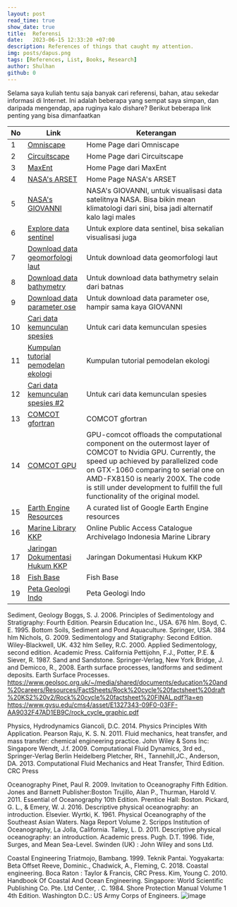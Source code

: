 ```yaml
---
layout: post
read_time: true
show_date: true
title:  Referensi
date:   2023-06-15 12:33:20 +07:00
description: References of things that caught my attention.
img: posts/dapus.png 
tags: [References, List, Books, Research]
author: Shulhan
github: 0
---
```

Selama saya kuliah tentu saja banyak cari referensi, bahan, atau sekedar informasi di Internet. 
Ini adalah beberapa yang sempat saya simpan, dan daripada mengendap, apa ruginya kalo dishare?
Berikut beberapa link penting yang bisa dimanfaatkan

| No | Link                                                                 | Keterangan                                                       |
|----|----------------------------------------------------------------------|------------------------------------------------------------------|
| 1  | [Omniscape](https://docs.circuitscape.org/Omniscape.jl/stable/)     | Home Page dari Omniscape                                         |
| 2  | [Circuitscape](https://circuitscape.org/)                   | Home Page dari Circuitscape                                      |
| 3  | [MaxEnt](https://biodiversityinformatics.amnh.org/open_source/maxent/)    | Home Page dari MaxEnt                                            |
| 4  | [NASA's ARSET](https://appliedsciences.nasa.gov/what-we-do/capacity-building/arset) | Home Page NASA's ARSET                                           |
| 5  | [NASA's GIOVANNI](https://giovanni.gsfc.nasa.gov/giovanni/)                        | NASA's GIOVANNI, untuk visualisasi data satelitnya NASA. Bisa bikin mean klimatologi dari sini, bisa jadi alternatif kalo lagi males |
| 6   | [Explore data sentinel](https://apps.sentinel-hub.com/eo-browser/)                                      | Untuk explore data sentinel, bisa sekalian visualisasi juga |
| 7   | [Download data geomorfologi laut](https://bluehabitats.org/)                                            | Untuk download data geomorfologi laut         |
| 8   | [Download data bathymetry](https://download.gebco.net/)                                                 | Untuk download data bathymetry selain dari batnas   |
| 9   | [Download data parameter ose](https://data.marine.copernicus.eu/viewer/expert?)        | Untuk download data parameter ose, hampir sama kaya GIOVANNI       |
| 10  | [Cari data kemunculan spesies](https://mapper.obis.org/)                                                | Untuk cari data kemunculan spesies   |
| 11  | [Kumpulan tutorial pemodelan ekologi](https://sites.google.com/site/thebantalab/tutorials?pli=1)         | Kumpulan tutorial pemodelan ekologi   |
| 12  | [Cari data kemunculan spesies #2](https://www.gbif.org/occurrence/map)                                  | Untuk cari data kemunculan spesies       |
| 13   | [COMCOT gfortran](https://github.com/AndybnACT/comcot-gfortran)                                                    | COMCOT gfortran                      |
| 14   | [COMCOT GPU](https://github.com/AndybnACT/GPU-comcot)                                                               | GPU-comcot offloads the computational component on the outermost layer of COMCOT to Nvidia GPU. Currently, the speed up achieved by parallelized code on GTX-1060 comparing to serial one on AMD-FX8150 is nearly 200X. The code is still under development to fulfill the full functionality of the original model. |
| 15   | [Earth Engine Resources](https://github.com/giswqs/Awesome-GEE)     | A curated list of Google Earth Engine resources |
| 16   | [Marine Library KKP](https://archivelago.kkp.go.id/)     | Online Public Access Catalogue Archivelago Indonesia Marine Library |
| 17   | [Jaringan Dokumentasi Hukum KKP](https://jdih.kkp.go.id/)                                                            | Jaringan Dokumentasi Hukum KKP        |
| 18   | [Fish Base](https://www.fishbase.de/)                                                                               | Fish Base                            |
| 19   | [Peta Geologi Indo](https://geoportal.esdm.go.id/geologi/)                                                          | Peta Geologi Indo                     |

Sediment, Geology
Boggs, S. J. 2006. Principles of Sedimentology and Stratigraphy: Fourth Edition. Pearsin Education Inc., USA. 676 hlm. 
Boyd, C. E. 1995. Bottom Soils, Sediment and Pond Aquaculture. Springer, USA. 384 hlm
Nichols, G. 2009. Sedimentology and Statigraphy: Second Edition. Wiley-Blackwell, UK. 432 hlm
Selley, R.C. 2000. Applied Sedimentology, second edition. Academic Press. California
Pettijohn, F.J., Potter, P.E. & Siever, R. 1987. Sand and Sandstone. Springer-Verlag, New York
Bridge, J. and Demicco, R., 2008. Earth surface processes, landforms and sediment deposits. Earth Surface Processes.
https://www.geolsoc.org.uk/~/media/shared/documents/education%20and%20careers/Resources/FactSheets/Rock%20cycle%20factsheet%20draft%20KS2%20v2/Rock%20cycle%20factsheet%20FINAL.pdf?la=en
https://www.gvsu.edu/cms4/asset/E1327343-09F0-03FF-AA9032F47AD1EB9C/rock_cycle_graphic.pdf




Physics, Hydrodynamics
Giancoli, D.C. 2014. Physics Principles With Application. Pearson 
Raju, K. S. N. 2011. Fluid mechanics, heat transfer, and mass transfer: chemical engineering practice. John Wiley & Sons Inc: Singapore 
Wendt, J.f. 2009. Computational Fluid Dynamics, 3rd ed., Springer-Verlag Berlin Heidelberg
Pletcher, RH., Tannehill,JC., Anderson, DA. 2013. Computational Fluid Mechanics and Heat Transfer, Third Edition. CRC Press






Oceanography
Pinet, Paul R. 2009. Invitation to Oceanography Fifth Edition. Jones and Barnett Publisher:Boston
Trujillo, Alan P., Thurman, Harold V. 2011. Essential of Oceanography 10th Edition. Prentice Hall: Boston.
Pickard, G. L., & Emery, W. J. 2016. Descriptive physical oceanography: an introduction. Elsevier.
Wyrtki, K. 1961. Physical Oceanography of the Southeast Asian Waters. Naga Report Volume 2.  Scripps Institution of Oceanography, La Jolla, California. 
Talley, L. D. 2011. Descriptive physical oceanography: an introduction. Academic press.
Pugh. D.T. 1996. Tide, Surges, and Mean Sea-Level. Swinden (UK) : John Wiley and sons Ltd.





Coastal Engineering
Triatmojo, Bambang. 1999. Teknik Pantai. Yogyakarta: Beta Offset
Reeve, Dominic., Chadwick, A., Fleming, C. 2018. Coastal engineering. Boca Raton : Taylor & Francis, CRC Press.
Kim, Young C. 2010. Handbook Of Coastal And Ocean Engineering. Singapore: World Scientific Publishing Co. Pte. Ltd
Center, . C. 1984. Shore Protection Manual Volume 1 4th Edition. Washington D.C.: US Army Corps of Engineers.
![image](https://github.com/BukanMedium/tes_the_mvm/assets/60224816/e195b791-4fc0-4f57-977a-7ae52ba6d603)

